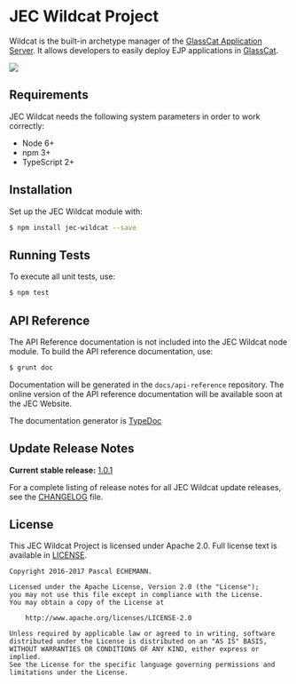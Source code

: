 # JEC Wildcat Project

Wildcat is the built-in archetype manager of the [GlassCat Application Server][jec-glasscat-url].
It allows developers to easily deploy EJP applications in [GlassCat][jec-glasscat-url].

[![][jec-logo]][jec-url]

## Requirements

JEC Wildcat needs the following system parameters in order to work correctly:

- Node 6+
- npm 3+
- TypeScript 2+

## Installation

Set up the JEC Wildcat module with:

```bash
$ npm install jec-wildcat --save
```

## Running Tests

To execute all unit tests, use:

```bash
$ npm test
```

## API Reference

The API Reference documentation is not included into the JEC Wildcat node module. To build the API reference documentation, use:

```bash
$ grunt doc
```

Documentation will be generated in the `docs/api-reference` repository.
The online version of the  API reference documentation will be available soon at the JEC Website.

The documentation generator is [TypeDoc](http://typedoc.org/)

## Update Release Notes

**Current stable release:** [1.0.1](CHANGELOG.md#jec-wildcat-1.0.1)
 
For a complete listing of release notes for all JEC Wildcat update releases, see the [CHANGELOG](CHANGELOG.md) file. 

## License
This JEC Wildcat Project is licensed under Apache 2.0. Full license text is available in [LICENSE](LICENSE).

```
Copyright 2016-2017 Pascal ECHEMANN.

Licensed under the Apache License, Version 2.0 (the "License");
you may not use this file except in compliance with the License.
You may obtain a copy of the License at

    http://www.apache.org/licenses/LICENSE-2.0

Unless required by applicable law or agreed to in writing, software
distributed under the License is distributed on an "AS IS" BASIS,
WITHOUT WARRANTIES OR CONDITIONS OF ANY KIND, either express or implied.
See the License for the specific language governing permissions and
limitations under the License.
```

[jec-url]: https://github.com/pechemann/JEC
[jec-glasscat-url]: https://github.com/pechemann/jec-glasscat
[jec-logo]: https://raw.githubusercontent.com/pechemann/JEC/master/assets/jec-logos/jec-logo.png